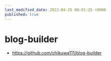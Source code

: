 ```yaml
---
last_modified_date: 2022-04-25 00:01:25 +0900
published: true
---
```


# blog-builder

- https://github.com/chikuwa111/blog-builder
